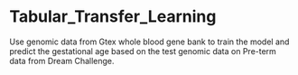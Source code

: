 # Tabular_Transfer_Learning
Use genomic data from Gtex whole blood gene bank to train the model and predict the gestational age based on the test genomic data on Pre-term data from Dream Challenge. 
